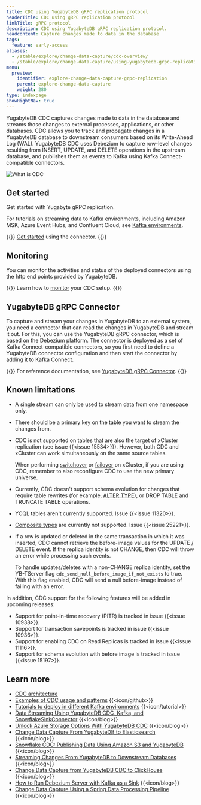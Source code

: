 ```yaml
---
title: CDC using YugabyteDB gRPC replication protocol
headerTitle: CDC using gRPC replication protocol
linkTitle: gRPC protocol
description: CDC using YugabyteDB gRPC replication protocol.
headcontent: Capture changes made to data in the database
tags:
  feature: early-access
aliases:
  - /stable/explore/change-data-capture/cdc-overview/
  - /stable/explore/change-data-capture/using-yugabytedb-grpc-replication/
menu:
  preview:
    identifier: explore-change-data-capture-grpc-replication
    parent: explore-change-data-capture
    weight: 280
type: indexpage
showRightNav: true
---
```


YugabyteDB CDC captures changes made to data in the database and streams those changes to external processes, applications, or other databases. CDC allows you to track and propagate changes in a YugabyteDB database to downstream consumers based on its Write-Ahead Log (WAL). YugabyteDB CDC uses Debezium to capture row-level changes resulting from INSERT, UPDATE, and DELETE operations in the upstream database, and publishes them as events to Kafka using Kafka Connect-compatible connectors.

![What is CDC](/images/explore/cdc-overview-work.png)

<!--
{{<lead link="./cdc-overview">}}
To know more about the internals of CDC, see [Overview](./cdc-overview).
{{</lead>}}
-->

## Get started

Get started with Yugabyte gRPC replication.

For tutorials on streaming data to Kafka environments, including Amazon MSK, Azure Event Hubs, and Confluent Cloud, see [Kafka environments](/stable/tutorials/cdc-tutorials/).

{{<lead link="./cdc-get-started/">}}
[Get started](./cdc-get-started) using the connector.
{{</lead>}}

## Monitoring

You can monitor the activities and status of the deployed connectors using the http end points provided by YugabyteDB.

{{<lead link="./cdc-monitor/">}}
Learn how to [monitor](./cdc-monitor/) your CDC setup.
{{</lead>}}

## YugabyteDB gRPC Connector

To capture and stream your changes in YugabyteDB to an external system, you need a connector that can read the changes in YugabyteDB and stream it out. For this, you can use the YugabyteDB gRPC connector, which is based on the Debezium platform. The connector is deployed as a set of Kafka Connect-compatible connectors, so you first need to define a YugabyteDB connector configuration and then start the connector by adding it to Kafka Connect.

{{<lead link="./debezium-connector-yugabytedb/">}}
For reference documentation, see [YugabyteDB gRPC Connector](./debezium-connector-yugabytedb/).
{{</lead>}}

## Known limitations

* A single stream can only be used to stream data from one namespace only.
* There should be a primary key on the table you want to stream the changes from.
* CDC is not supported on tables that are also the target of xCluster replication (see issue {{<issue 15534>}}). However, both CDC and xCluster can work simultaneously on the same source tables.

    When performing [switchover](../../../deploy/multi-dc/async-replication/async-transactional-switchover/) or [failover](../../../deploy/multi-dc/async-replication/async-transactional-failover/) on xCluster, if you are using CDC, remember to also reconfigure CDC to use the new primary universe.

* Currently, CDC doesn't support schema evolution for changes that require table rewrites (for example, [ALTER TYPE](../../../api/ysql/the-sql-language/statements/ddl_alter_table/#alter-type-with-table-rewrite)), or DROP TABLE and TRUNCATE TABLE operations.
* YCQL tables aren't currently supported. Issue {{<issue 11320>}}.
* [Composite types](../../../explore/ysql-language-features/data-types#composite-types) are currently not supported. Issue {{<issue 25221>}}.

* If a row is updated or deleted in the same transaction in which it was inserted, CDC cannot retrieve the before-image values for the UPDATE / DELETE event. If the replica identity is not CHANGE, then CDC will throw an error while processing such events.

    To handle updates/deletes with a non-CHANGE replica identity, set the YB-TServer flag `cdc_send_null_before_image_if_not_exists` to true. With this flag enabled, CDC will send a null before-image instead of failing with an error.

In addition, CDC support for the following features will be added in upcoming releases:

* Support for point-in-time recovery (PITR) is tracked in issue {{<issue 10938>}}.
* Support for transaction savepoints is tracked in issue {{<issue 10936>}}.
* Support for enabling CDC on Read Replicas is tracked in issue {{<issue 11116>}}.
* Support for schema evolution with before image is tracked in issue {{<issue 15197>}}.

## Learn more

* [CDC architecture](../../../architecture/docdb-replication/change-data-capture/)
* [Examples of CDC usage and patterns](https://github.com/yugabyte/cdc-examples/tree/main) {{<icon/github>}}
* [Tutorials to deploy in different Kafka environments](/stable/tutorials/cdc-tutorials/) {{<icon/tutorial>}}
* [Data Streaming Using YugabyteDB CDC, Kafka, and SnowflakeSinkConnector](https://www.yugabyte.com/blog/data-streaming-using-yugabytedb-cdc-kafka-and-snowflakesinkconnector/) {{<icon/blog>}}
* [Unlock Azure Storage Options With YugabyteDB CDC](https://www.yugabyte.com/blog/unlocking-azure-storage-options-with-yugabytedb-cdc/) {{<icon/blog>}}
* [Change Data Capture From YugabyteDB to Elasticsearch](https://www.yugabyte.com/blog/change-data-capture-cdc-yugabytedb-elasticsearch/) {{<icon/blog>}}
* [Snowflake CDC: Publishing Data Using Amazon S3 and YugabyteDB](https://www.yugabyte.com/blog/snowflake-cdc-publish-data-using-amazon-s3-yugabytedb/) {{<icon/blog>}}
* [Streaming Changes From YugabyteDB to Downstream Databases](https://www.yugabyte.com/blog/streaming-changes-yugabytedb-cdc-downstream-databases/) {{<icon/blog>}}
* [Change Data Capture from YugabyteDB CDC to ClickHouse](https://www.yugabyte.com/blog/change-data-capture-cdc-yugabytedb-clickhouse/) {{<icon/blog>}}
* [How to Run Debezium Server with Kafka as a Sink](https://www.yugabyte.com/blog/change-data-capture-cdc-run-debezium-server-kafka-sink/) {{<icon/blog>}}
* [Change Data Capture Using a Spring Data Processing Pipeline](https://www.yugabyte.com/blog/change-data-capture-cdc-spring-data-processing-pipeline/) {{<icon/blog>}}
